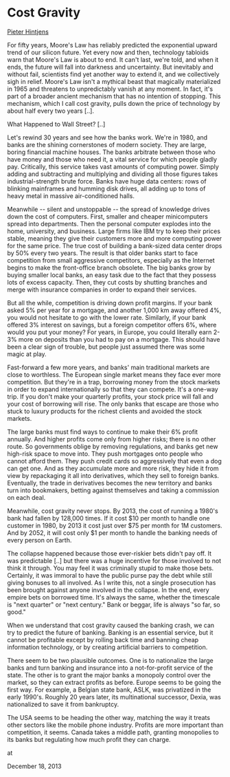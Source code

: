 # Cost Gravity

[Pieter Hintjens](http://github.com/hintjens/swsi/en)

For fifty years, Moore's Law has reliably predicted the exponential
upward trend of our silicon future. Yet every now and then, technology
tabloids warn that Moore's Law is about to end. It can't last, we're
told, and when it ends, the future will fall into darkness and
uncertainty. But inevitably and without fail, scientists find yet
another way to extend it, and we collectively sigh in relief. Moore's
Law isn't a mythical beast that magically materialized in 1965 and
threatens to unpredictably vanish at any moment. In fact, it's part of
a broader ancient mechanism that has no intention of stopping. This
mechanism, which I call cost gravity, pulls down the price of
technology by about half every two years [..].

What Happened to Wall Street? [..]

Let's rewind 30 years and see how the banks work. We're in 1980, and 
banks are the shining cornerstones of modern society. They are large, 
boring financial machine houses. The banks arbitrate between those who 
have money and those who need it, a vital service for which people 
gladly pay. Critically, this service takes vast amounts of computing 
power. Simply adding and subtracting and multiplying and dividing all 
those figures takes industrial-strength brute force. Banks have huge 
data centers: rows of blinking mainframes and humming disk drives, all 
adding up to tons of heavy metal in massive air-conditioned halls.

Meanwhile -- silent and unstoppable -- the spread of knowledge drives
 down the cost of computers. First, smaller and cheaper minicomputers 
spread into departments. Then the personal computer explodes into the 
home, university, and business. Large firms like IBM try to keep their 
prices stable, meaning they give their customers more and more computing
 power for the same price. The true cost of building a bank-sized data 
center drops by 50% every two years. The result is that older banks 
start to face competition from small aggressive competitors, especially 
as the Internet begins to make the front-office branch obsolete. The big
 banks grow by buying smaller local banks, an easy task due to the fact 
that they possess lots of excess capacity. Then, they cut costs by 
shutting branches and merge with insurance companies in order to expand 
their services.

But all the while, competition is driving down profit margins. If 
your bank asked 5% per year for a mortgage, and another 1,000 km away 
offered 4%, you would not hesitate to go with the lower rate. Similarly,
 if your bank offered 3% interest on savings, but a foreign competitor 
offers 6%, where would you put your money? For years, in Europe, you 
could literally earn 2-3% more on deposits than you had to pay on a 
mortgage. This should have been a clear sign of trouble, but people just
 assumed there was some magic at play.

Fast-forward a few more years, and banks' main traditional markets 
are close to worthless. The European single market means they face ever 
more competition. But they're in a trap, borrowing money from the stock 
markets in order to expand internationally so that they can compete. 
It's a one-way trip. If you don't make your quarterly profits, your 
stock price will fall and your cost of borrowing will rise. The only 
banks that escape are those who stuck to luxury products for the richest
 clients and avoided the stock markets.

The large banks must find ways to continue to make their 6% 
profit annually. And higher profits come only from higher risks; there 
is no other route. So governments oblige by removing regulations, and 
banks get new high-risk space to move into. They push mortgages onto 
people who cannot afford them. They push credit cards so aggressively 
that even a dog can get one. And as they accumulate more and more risk, 
they hide it from view by repackaging it all into derivatives, which 
they sell to foreign banks. Eventually, the trade in derivatives becomes
 the new territory and banks turn into bookmakers, betting against 
themselves and taking a commission on each deal.

Meanwhile, cost gravity never stops. By 2013, the cost of running a 
1980's bank had fallen by 128,000 times. If it cost $10 per month to 
handle one customer in 1980, by 2013 it cost just over $75 per month for
 1M customers. And by 2052, it will cost only $1 per month to handle the
 banking needs of every person on Earth.

The collapse happened because those ever-riskier bets didn't pay off.
 It was predictable [..] but there was a huge incentive for those 
involved to not think it through. You may feel it was criminally stupid 
to make those bets. Certainly, it was immoral to have the public purse 
pay the debt while still giving bonuses to all involved. As I write 
this, not a single prosecution has been brought against anyone involved 
in the collapse. In the end, every empire bets on borrowed time. It's 
always the same, whether the timescale is "next quarter" or "next 
century." Bank or beggar, life is always "so far, so good."

When we understand that cost gravity caused the banking crash, we can
 try to predict the future of banking. Banking is an essential service, 
but it cannot be profitable except by rolling back time and banning 
cheap information technology, or by creating artificial barriers to 
competition.

There seem to be two plausible outcomes. One is to nationalize the 
large banks and turn banking and insurance into a not-for-profit service
 of the state. The other is to grant the major banks a monopoly control 
over the market, so they can extract profits as before. Europe seems to 
be going the first way. For example, a Belgian state bank, ASLK, was 
privatized in the early 1990's. Roughly 20 years later, its 
multinational successor, Dexia, was nationalized to save it from 
bankruptcy.

The USA seems to be heading the other way, matching the way it treats
 other sectors like the mobile phone industry. Profits are more 
important than competition, it seems. Canada takes a middle path, 
granting monopolies to its banks but regulating how much profit they can
 charge.








at

December 18, 2013















